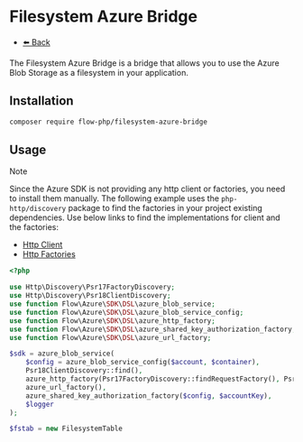# Filesystem Azure Bridge

- [⬅️️ Back](../../introduction.md)

The Filesystem Azure Bridge is a bridge that allows you to use the Azure Blob Storage as a filesystem in your application.

## Installation

```bash
composer require flow-php/filesystem-azure-bridge
```

## Usage

> [!NOTE]  
> Since the Azure SDK is not providing any http client or factories, you need to install them manually.
> The following example uses the `php-http/discovery` package to find the factories in your project existing dependencies.
> Use below links to find the implementations for client and the factories:

- [Http Client](https://packagist.org/providers/psr/http-client-implementation)
- [Http Factories](https://packagist.org/providers/psr/http-factory-implementation)


```php
<?php

use Http\Discovery\Psr17FactoryDiscovery;
use Http\Discovery\Psr18ClientDiscovery;
use function Flow\Azure\SDK\DSL\azure_blob_service;
use function Flow\Azure\SDK\DSL\azure_blob_service_config;
use function Flow\Azure\SDK\DSL\azure_http_factory;
use function Flow\Azure\SDK\DSL\azure_shared_key_authorization_factory;
use function Flow\Azure\SDK\DSL\azure_url_factory;

$sdk = azure_blob_service(
    $config = azure_blob_service_config($account, $container),
    Psr18ClientDiscovery::find(),
    azure_http_factory(Psr17FactoryDiscovery::findRequestFactory(), Psr17FactoryDiscovery::findStreamFactory()),
    azure_url_factory(),
    azure_shared_key_authorization_factory($config, $accountKey),
    $logger
);

$fstab = new FilesystemTable
```